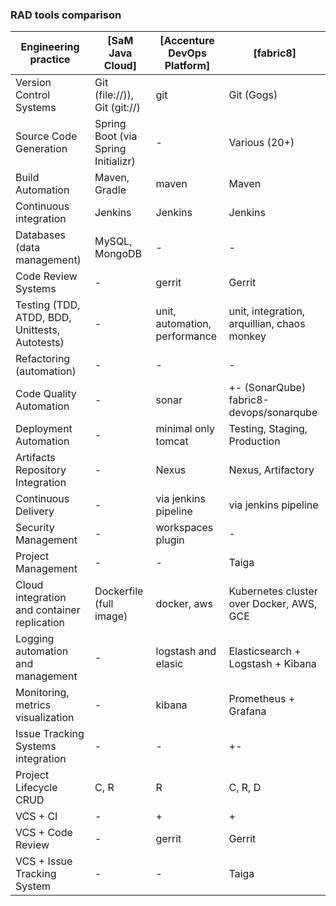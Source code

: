 ### RAD tools comparison

| Engineering practice                                   | [SaM Java Cloud]                    | [Accenture DevOps Platform]    | [fabric8]                                   |
| ------------------------------------------------------ | ----------------------------------- | ------------------------------ | ------------------------------------------- |
| Version Control Systems                                | Git (file://)), Git (git://)        | git                            | Git (Gogs)                                  |
| Source Code Generation                                 | Spring Boot (via Spring Initializr) | -                              | Various (20+)                               |
| Build Automation                                       | Maven, Gradle                       | maven                          | Maven                                       |
| Continuous integration                                 | Jenkins                             | Jenkins                        | Jenkins                                     |
| Databases (data management)                            | MySQL, MongoDB                      | -                              | -                                           |
| Code Review Systems                                    | -                                   | gerrit                         | Gerrit                                      |
| Testing (TDD, ATDD, BDD, Unittests, Autotests)         | -                                   | unit, automation, performance  | unit, integration, arquillian, chaos monkey |
| Refactoring (automation)                               | -                                   | -                              | -                                           |
| Code Quality Automation                                | -                                   | sonar                          | +- (SonarQube) fabric8-devops/sonarqube     |
| Deployment Automation                                  | -                                   | minimal only tomcat            | Testing, Staging, Production                |
| Artifacts Repository Integration                       | -                                   | Nexus                          | Nexus, Artifactory                          |
| Continuous Delivery                                    | -                                   | via jenkins pipeline           | via jenkins pipeline                        |
| Security Management                                    | -                                   | workspaces plugin              | -                                           |
| Project Management                                     | -                                   | -                              | Taiga                                       |
| Cloud integration and container replication            | Dockerfile (full image)             | docker, aws                    | Kubernetes cluster over Docker, AWS, GCE    |
| Logging automation and management                      | -                                   | logstash and elasic            | Elasticsearch + Logstash + Kibana           |
| Monitoring, metrics visualization                      | -                                   | kibana                         | Prometheus + Grafana                        |
| Issue Tracking Systems integration                     | -                                   | -                              | +-                                          |
| Project Lifecycle CRUD                                 | C, R                                | R                              | C, R, D                                     |
| VCS + CI                                               | -                                   | +                              | +                                           |
| VCS + Code Review                                      | -                                   | gerrit                         | Gerrit                                      |
| VCS + Issue Tracking System                            | -                                   | -                              | Taiga                                       |





